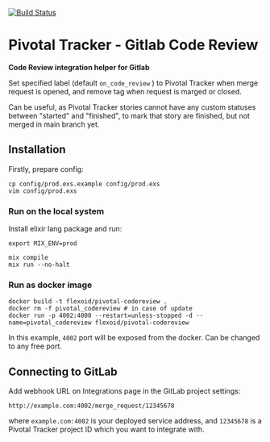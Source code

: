 [![Build Status](https://travis-ci.org/flexoid/pivotal-codereview-gitlab.svg?branch=master)](https://travis-ci.org/flexoid/pivotal-codereview-gitlab)

# Pivotal Tracker - Gitlab Code Review

**Code Review integration helper for Gitlab**

Set specified label (default `on_code_review` ) to Pivotal Tracker when merge request is opened, and remove tag when request is marged or closed.

Can be useful, as Pivotal Tracker stories cannot have any custom statuses between "started" and "finished", to mark that story are finished, but not merged in main branch yet.

## Installation

Firstly, prepare config:

```
cp config/prod.exs.example config/prod.exs
vim config/prod.exs
```

### Run on the local system

Install elixir lang package and run:

```
export MIX_ENV=prod

mix compile
mix run --no-halt
```

### Run as docker image

```
docker build -t flexoid/pivotal-codereview .
docker rm -f pivotal_codereview # in case of update
docker run -p 4002:4000 --restart=unless-stopped -d --name=pivotal_codereview flexoid/pivotal-codereview
```

In this example, `4002` port will be exposed from the docker. Can be changed to any free port.

## Connecting to GitLab

Add webhook URL on Integrations page in the GitLab project settings:

    http://example.com:4002/merge_request/12345678

where `example.com:4002` is your deployed service address, and `12345678` is a Pivotal Tracker project ID which you want to integrate with.
